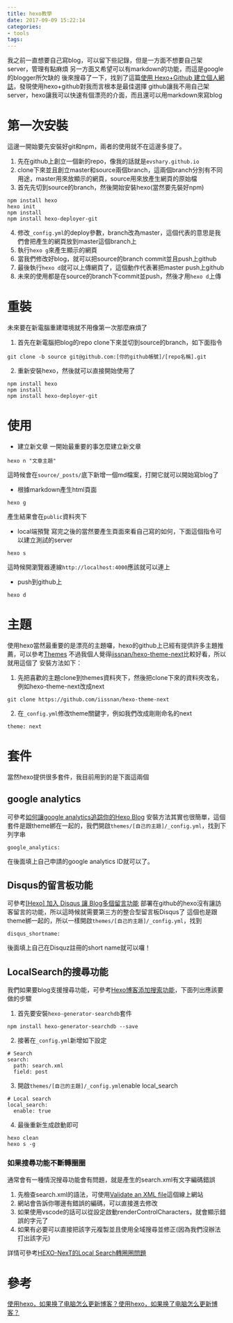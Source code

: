 ```yaml
---
title: hexo教學
date: 2017-09-09 15:22:14
categories:
- tools
tags:
---
```

我之前一直想要自己寫blog，可以留下些記錄，但是一方面不想要自己架server，管理有點麻煩
另一方面又希望可以有markdown的功能，而這是google的blogger所欠缺的
後來搜尋了一下，找到了這篇[使用 Hexo+Github 建立個人網誌](http://lodur46.github.io/post/hexo-github/#more)，發現使用hexo+github對我而言根本是最佳選擇
github讓我不用自己架server，hexo讓我可以快速有個漂亮的介面，而且還可以用markdown來寫blog

# 第一次安裝
這邊一開始要先安裝好git和npm，兩者的使用就不在這邊多提了。

1. 先在github上創立一個新的repo，像我的話就是`evshary.github.io`
2. clone下來並且創立master和source兩個branch，這兩個branch分別有不同用途，master用來放顯示的網頁，source用來放產生網頁的原始檔
3. 首先先切到source的branch，然後開始安裝hexo(當然要先裝好npm)
```
npm install hexo
hexo init
npm install
npm install hexo-deployer-git
```
4. 修改`_config.yml`的deploy參數，branch改為master，這個代表的意思是我們會把產生的網頁放到master這個branch上
5. 執行`hexo g`來產生顯示的網頁
6. 當我們修改好blog，就可以把source的branch commit並且push上github
7. 最後執行`hexo d`就可以上傳網頁了，這個動作代表著把master push上github
8. 未來的使用都是在source的branch下commit並push，然後才用`hexo d`上傳

# 重裝
未來要在新電腦重建環境就不用像第一次那麼麻煩了

1. 首先在新電腦把blog的repo clone下來並切到source的branch，如下面指令
```
git clone -b source git@github.com:[你的github帳號]/[repo名稱].git
```
2. 重新安裝hexo，然後就可以直接開始使用了
```
npm install hexo
npm install
npm install hexo-deployer-git
```

# 使用
* 建立新文章
  一開始最重要的事怎麼建立新文章
```
hexo n "文章主題"
```
  這時候會在`source/_posts/`底下新增一個md檔案，打開它就可以開始寫blog了

* 根據markdown產生html頁面
```
hexo g
```
  產生結果會在`public`資料夾下

* local端預覽
  寫完之後的當然要產生頁面來看自己寫的如何，下面這個指令可以建立測試的server
```
hexo s
```
  這時候開瀏覽器連線`http://localhost:4000`應該就可以連上

* push到github上
```
hexo d
```

# 主題
使用hexo當然最重要的是漂亮的主題囉，hexo的github上已經有提供許多主題推薦，可以參考[Themes](https://github.com/hexojs/hexo/wiki/Themes)
不過我個人覺得[iissnan/hexo-theme-next](https://github.com/iissnan/hexo-theme-next)比較好看，所以就用這個了
安裝方法如下：

1. 先把喜歡的主題clone到themes資料夾下，然後把clone下來的資料夾改名，例如hexo-theme-next改成next
```
git clone https://github.com/iissnan/hexo-theme-next
```
2. 在`_config.yml`修改theme關鍵字，例如我們改成剛剛命名的next
```
theme: next
```

# 套件
當然hexo提供很多套件，我目前用到的是下面這兩個
## google analytics
可參考[如何讓google analytics追踪你的Hexo Blog](https://blog.marsen.me/2016/08/25/add_google_analytics_to_hexo_blog_1/)
安裝方法其實也很簡單，這個套件是跟theme綁在一起的，我們開啟`themes/[自己的主題]/_config.yml`，找到下列字串
```
google_analytics:
```
在後面填上自己申請的google analytics ID就可以了。

## Disqus的留言板功能
可參考[[Hexo] 加入 Disqus 讓 Blog多個留言功能](https://blog.ivanwei.co/2016/01/03/2016-01-03-add-disqus-to-blog-by-hexo/)
部署在github的hexo沒有讓訪客留言的功能，所以這時候就需要第三方的整合型留言板Disqus了
這個也是跟theme綁一起的，所以一樣開啟`themes/[自己的主題]/_config.yml`，找到
```
disqus_shortname:
```
後面填上自己在Disquz註冊的short name就可以囉！

## LocalSearch的搜尋功能
我們如果要blog支援搜尋功能，可參考[Hexo博客添加搜索功能](https://www.itfanr.cc/2017/10/27/add-search-function-to-hexo-blog/)，下面列出應該要做的步驟

1. 首先要安裝`hexo-generator-searchdb`套件
```
npm install hexo-generator-searchdb --save
```
2. 接著在`_config.yml`新增如下設定
```
# Search
search:
  path: search.xml
  field: post
```
3. 開啟`themes/[自己的主題]/_config.yml`enable local_search
```
# Local search
local_search:
  enable: true
```
4. 最後重新生成啟動即可
```
hexo clean
hexo s -g
```
### 如果搜尋功能不斷轉圈圈
通常會有一種情況搜尋功能會有問題，就是產生的search.xml有文字編碼錯誤

1. 先檢查search.xml的語法，可使用[Validate an XML file](https://www.xmlvalidation.com/)這個線上網站
2. 網站會告訴你哪邊有錯誤的編碼，可以直接進去修改
3. 如果使用vscode的話可以從設定啟動renderControlCharacters，就會顯示錯誤的字元了
4. 如果有必要可以直接把該字元複製並且使用全域搜尋並修正(因為我們沒辦法打出該字元)

詳情可參考[HEXO-NexT的Local Search轉圈圈問題](https://guahsu.io/2017/12/Hexo-Next-LocalSearch-cant-work/)

# 參考
[使用hexo，如果换了电脑怎么更新博客？使用hexo，如果换了电脑怎么更新博客？](https://www.zhihu.com/question/21193762)
